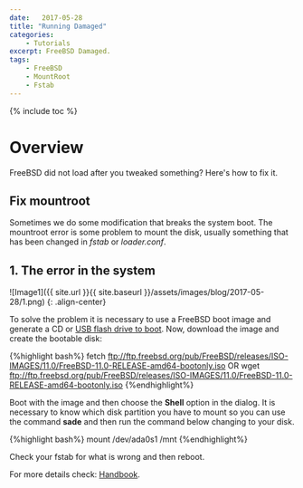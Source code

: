 ```yaml
---
date:   2017-05-28
title: "Running Damaged"
categories: 
    - Tutorials
excerpt: FreeBSD Damaged.
tags: 
    - FreeBSD
    - MountRoot
    - Fstab
---
```


{% include toc %}

# Overview

FreeBSD did not load after you tweaked something? Here's how to fix it.

## Fix mountroot

Sometimes we do some modification that breaks the system boot. The mountroot error is some problem to mount the disk, 
usually something that has been changed in *fstab* or *loader.conf*.

## 1. The error in the system

![Image1]({{ site.url }}{{ site.baseurl }}/assets/images/blog/2017-05-28/1.png)
{: .align-center}

To solve the problem it is necessary to use a FreeBSD boot image and generate a CD or 
[USB flash drive to boot](https://www.freebsd.org/doc/en_US.ISO8859-1/books/handbook/bsdinstall-pre.html#bsdinstall-installation-media-memory-stick).
Now, download the image and create the bootable disk:

{%highlight bash%}
fetch ftp://ftp.freebsd.org/pub/FreeBSD/releases/ISO-IMAGES/11.0/FreeBSD-11.0-RELEASE-amd64-bootonly.iso
OR
wget ftp://ftp.freebsd.org/pub/FreeBSD/releases/ISO-IMAGES/11.0/FreeBSD-11.0-RELEASE-amd64-bootonly.iso
{%endhighlight%}

Boot with the image and then choose the **Shell** option in the dialog. It is necessary to know which disk partition you have to mount 
so you can use the command **sade** and then run the command below changing to your disk.

{%highlight bash%}
mount /dev/ada0s1 /mnt
{%endhighlight%}

Check your fstab for what is wrong and then reboot.

For more details check: [Handbook](https://www.freebsd.org/doc/handbook/).

